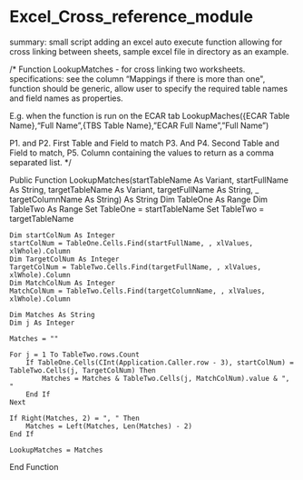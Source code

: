 # Excel_Cross_reference_module
summary: small script adding an excel auto execute function allowing for cross linking between sheets, sample excel file in directory as an example.

/* Function LookupMatches - for cross linking two worksheets.
specifications: see the column “Mappings if there is more than one", function should be generic, allow user to specify the required table names and field names as properties.
    
E.g. when the function is run on the ECAR tab
LookupMaches({ECAR Table Name},“Full Name”,{TBS Table Name},”ECAR Full Name”,”Full Name”)

P1.  and P2. First Table and Field to match
P3.  And P4. Second Table and Field to match,
P5.  Column containing the values to return as a comma separated list.
*/


Public Function LookupMatches(startTableName As Variant, startFullName As String, targetTableName As Variant, targetFullName As String, _
targetColumnName As String) As String
    Dim TableOne As Range
    Dim TableTwo As Range
    Set TableOne = startTableName
    Set TableTwo = targetTableName

    Dim startColNum As Integer
    startColNum = TableOne.Cells.Find(startFullName, , xlValues, xlWhole).Column
    Dim TargetColNum As Integer
    TargetColNum = TableTwo.Cells.Find(targetFullName, , xlValues, xlWhole).Column
    Dim MatchColNum As Integer
    MatchColNum = TableTwo.Cells.Find(targetColumnName, , xlValues, xlWhole).Column
    
    Dim Matches As String
    Dim j As Integer

    Matches = ""
    
    For j = 1 To TableTwo.rows.Count
        If TableOne.Cells(CInt(Application.Caller.row - 3), startColNum) = TableTwo.Cells(j, TargetColNum) Then
            Matches = Matches & TableTwo.Cells(j, MatchColNum).value & ", "
        End If
    Next
    
    If Right(Matches, 2) = ", " Then
        Matches = Left(Matches, Len(Matches) - 2)
    End If

    LookupMatches = Matches
End Function
